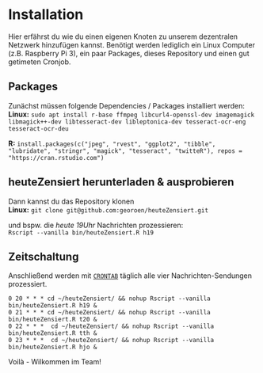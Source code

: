 # Installation
Hier erfährst du wie du einen eigenen Knoten zu unserem dezentralen Netzwerk hinzufügen kannst. Benötigt werden lediglich ein Linux Computer (z.B. Raspberry Pi 3), ein paar Packages, dieses Repository und einen gut getimeten Cronjob.

## Packages
Zunächst müssen folgende Dependencies / Packages installiert werden:  
  **Linux:** `sudo apt install r-base ffmpeg libcurl4-openssl-dev imagemagick libmagick++-dev libtesseract-dev libleptonica-dev tesseract-ocr-eng tesseract-ocr-deu`
    
**R:** `install.packages(c("jpeg", "rvest", "ggplot2", "tibble", "lubridate", "stringr", "magick", "tesseract", "twitteR"), repos = "https://cran.rstudio.com")`


## heuteZensiert herunterladen & ausprobieren
Dann kannst du das Repository klonen  
**Linux:** `git clone git@github.com:georoen/heuteZensiert.git`

und bspw. die *heute 19Uhr* Nachrichten prozessieren:  
`Rscript --vanilla bin/heuteZensiert.R h19`


## Zeitschaltung
Anschließend werden mit [`CRONTAB`](https://wiki.ubuntuusers.de/Cron/) täglich alle vier Nachrichten-Sendungen prozessiert.
```
0 20 * * * cd ~/heuteZensiert/ && nohup Rscript --vanilla bin/heuteZensiert.R h19 &
0 21 * * * cd ~/heuteZensiert/ && nohup Rscript --vanilla bin/heuteZensiert.R t20 &
0 22 * * *  cd ~/heuteZensiert/ && nohup Rscript --vanilla bin/heuteZensiert.R tth &
0 23 * * *  cd ~/heuteZensiert/ && nohup Rscript --vanilla bin/heuteZensiert.R hjo &
```

Voilà - Wilkommen im Team!